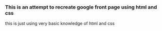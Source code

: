 ### This is an attempt to recreate google front page using html and css

this is just using very basic knowledge of html and css 

